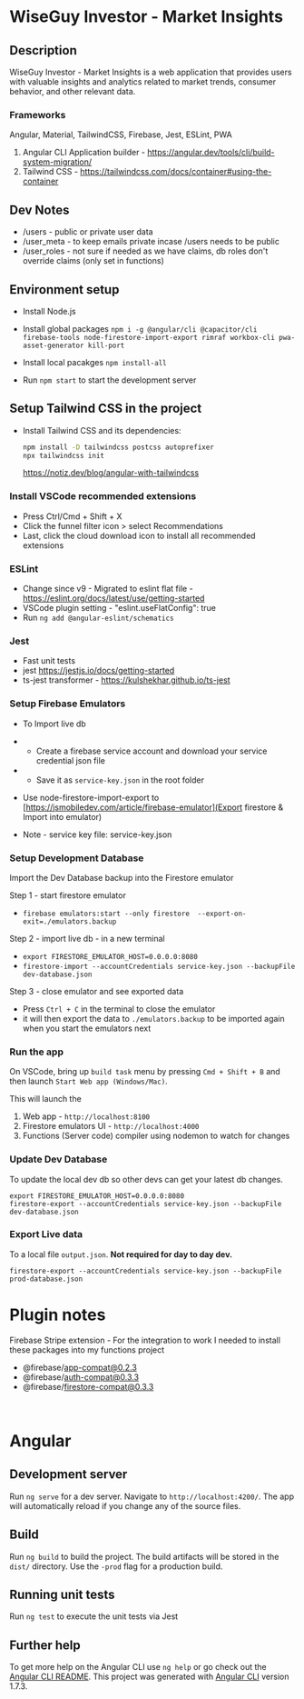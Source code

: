 # WiseGuy Investor - Market Insights

## Description

WiseGuy Investor - Market Insights is a web application that provides users with valuable insights and analytics related to market trends, consumer behavior, and other relevant data.

### Frameworks

Angular, Material, TailwindCSS, Firebase, Jest, ESLint, PWA

1. Angular CLI Application builder - https://angular.dev/tools/cli/build-system-migration/
2. Tailwind CSS - https://tailwindcss.com/docs/container#using-the-container

## Dev Notes

- /users - public or private user data
- /user_meta - to keep emails private incase /users needs to be public
- /user_roles - not sure if needed as we have claims, db roles don't override claims (only set in functions)

## Environment setup

- Install Node.js
- Install global packages `npm i -g @angular/cli @capacitor/cli firebase-tools node-firestore-import-export rimraf workbox-cli pwa-asset-generator kill-port`
- Install local pacakges `npm install-all`

- Run `npm start` to start the development server

## Setup Tailwind CSS in the project

- Install Tailwind CSS and its dependencies:
  ```bash
  npm install -D tailwindcss postcss autoprefixer
  npx tailwindcss init
  ```
  https://notiz.dev/blog/angular-with-tailwindcss

### Install VSCode recommended extensions

- Press Ctrl/Cmd + Shift + X
- Click the funnel filter icon > select Recommendations
- Last, click the cloud download icon to install all recommended extensions

### ESLint

- Change since v9 - Migrated to eslint flat file - https://eslint.org/docs/latest/use/getting-started
- VSCode plugin setting - "eslint.useFlatConfig": true
- Run `ng add @angular-eslint/schematics`

### Jest

- Fast unit tests
- jest https://jestjs.io/docs/getting-started
- ts-jest transformer - https://kulshekhar.github.io/ts-jest

### Setup Firebase Emulators

- To Import live db
- - Create a firebase service account and download your service credential json file
- - Save it as `service-key.json` in the root folder
- Use node-firestore-import-export to [https://jsmobiledev.com/article/firebase-emulator](Export firestore & Import into emulator)

- Note - service key file: service-key.json

### Setup Development Database

Import the Dev Database backup into the Firestore emulator

Step 1 - start firestore emulator

- `firebase emulators:start --only firestore  --export-on-exit=./emulators.backup`

Step 2 - import live db - in a new terminal

- `export FIRESTORE_EMULATOR_HOST=0.0.0.0:8080`
- `firestore-import --accountCredentials service-key.json --backupFile dev-database.json`

Step 3 - close emulator and see exported data

- Press `Ctrl + C` in the terminal to close the emulator
- it will then export the data to `./emulators.backup` to be imported again when you start the emulators next

### Run the app

On VSCode, bring up `build task` menu by pressing `Cmd + Shift + B` and then launch `Start Web app (Windows/Mac)`.

This will launch the

1. Web app - `http://localhost:8100`
2. Firestore emulators UI - `http://localhost:4000`
3. Functions (Server code) compiler using nodemon to watch for changes

### Update Dev Database

To update the local dev db so other devs can get your latest db changes.

```shell
export FIRESTORE_EMULATOR_HOST=0.0.0.0:8080
firestore-export --accountCredentials service-key.json --backupFile dev-database.json
```

### Export Live data

To a local file `output.json`. **Not required for day to day dev.**

```shell
firestore-export --accountCredentials service-key.json --backupFile prod-database.json
```

# Plugin notes

Firebase Stripe extension -
For the integration to work I needed to install these packages into my functions project

- @firebase/app-compat@0.2.3
- @firebase/auth-compat@0.3.3
- @firebase/firestore-compat@0.3.3

&nbsp;

# Angular

## Development server

Run `ng serve` for a dev server. Navigate to `http://localhost:4200/`. The app will automatically reload if you change any of the source files.

## Build

Run `ng build` to build the project. The build artifacts will be stored in the `dist/` directory. Use the `-prod` flag for a production build.

## Running unit tests

Run `ng test` to execute the unit tests via Jest

## Further help

To get more help on the Angular CLI use `ng help` or go check out the [Angular CLI README](https://github.com/angular/angular-cli/blob/master/README.md).
This project was generated with [Angular CLI](https://github.com/angular/angular-cli) version 1.7.3.
